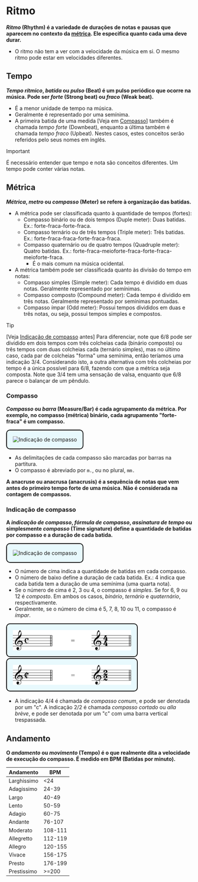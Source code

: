 # Ritmo

**_Ritmo_ (Rhythm) é a variedade de durações de notas e pausas que aparecem no contexto da [métrica](#métrica). Ele especifica quanto cada uma deve durar.**

-   O ritmo não tem a ver com a velocidade da música em si. O mesmo ritmo pode estar em velocidades diferentes.

## Tempo

**_Tempo rítmico_, _batida_ ou _pulso_ (Beat) é um pulso periódico que ocorre na música. Pode ser _forte_ (Strong beat) ou _fraco_ (Weak beat).**

-   É a menor unidade de tempo na música.
-   Geralmente é representado por uma semínima.
-   A primeira batida de uma medida [Veja em [Compasso](#compasso)] também é chamada _tempo forte_ (Downbeat), enquanto a última também é chamada _tempo fraco_ (Upbeat). Nestes casos, estes conceitos serão referidos pelo seus nomes em inglês.

> [!IMPORTANT]
> É necessário entender que tempo e nota são conceitos diferentes. Um tempo pode conter várias notas.

## Métrica

**_Métrica_, _metro_ ou _compasso_ (Meter) se refere à organização das batidas.**

-   A métrica pode ser classificada quanto à quantidade de tempos (fortes):
    -   Compasso binário ou de dois tempos (Duple meter): Duas batidas. Ex.: forte-fraca-forte-fraca.
    -   Compasso ternário ou de três tempos (Triple meter): Três batidas. Ex.: forte-fraca-fraca-forte-fraca-fraca.
    -   Compasso quaternário ou de quatro tempos (Quadruple meter): Quatro batidas. Ex.: forte-fraca-meioforte-fraca-forte-fraca-meioforte-fraca.
        -   É o mais comum na música ocidental.
-   A métrica também pode ser classificada quanto às divisão do tempo em notas:
    -   Compasso simples (Simple meter): Cada tempo é dividido em duas notas. Geralmente representado por semínimas.
    -   Compasso composto (Compound meter): Cada tempo é dividido em três notas. Geralmente representado por semínimas pontuadas.
    -   Compasso ímpar (Odd meter): Possui tempos divididos em duas e três notas, ou seja, possui tempos simples e compostos.

> [!TIP]
> [Veja [Indicação de compasso](#indicação-de-compasso) antes] Para diferenciar, note que 6/8 pode ser dividido em dois tempos com três colcheias cada (binário composto) ou três tempos com duas colcheias cada (ternário simples), mas no último caso, cada par de colcheias "forma" uma semínima, então teríamos uma indicação 3/4. Considerando isto, a outra alternativa com três colcheias por tempo é a única possível para 6/8, fazendo com que a métrica seja composta.
> Note que 3/4 tem uma sensação de valsa, enquanto que 6/8 parece o balançar de um pêndulo.

### Compasso

**_Compasso_ ou _barra_ (Measure/Bar) é cada agrupamento da métrica. Por exemplo, no compasso (métrica) binário, cada agrupamento "forte-fraca" é um compasso.**

<img src="https://upload.wikimedia.org/wikipedia/commons/4/4d/Music-bar.svg" alt="Indicação de compasso" style="width:10rem; padding: 1rem; background-color: #E8F9FD; border-radius: 10px; border: 2px black solid;
"/>

-   As delimitações de cada compasso são marcadas por barras na partitura.
-   O compasso é abreviado por `m.`, ou no plural, `mm.`

**A anacruse ou anacrusa (anacrusis) é a sequência de notas que vem antes do primeiro tempo forte de uma música. Não é considerada na contagem de compassos.**

### Indicação de compasso

**A _indicação de compasso_, _fórmula de compasso_, _assinatura de tempo_ ou simplesmente _compasso_ (Time signature) define a quantidade de batidas por compasso e a duração de cada batida.**

<img src="https://upload.wikimedia.org/wikipedia/commons/d/db/Music-timesig.svg" alt="Indicação de compasso" style="width:5rem; padding: 1rem; background-color: #E8F9FD; border-radius: 10px; border: 2px black solid;
"/>

-   O número de cima indica a quantidade de batidas em cada compasso.
-   O número de baixo define a duração de cada batida. Ex.: 4 indica que cada batida tem a duração de uma semínima (uma quarta nota).
-   Se o número de cima é 2, 3 ou 4, o compasso é _simples_. Se for 6, 9 ou 12 é _composto_. Em ambos os casos, _binário_, _ternário_ e _quaternário_, respectivamente.
-   Geralmente, se o número de cima é 5, 7, 8, 10 ou 11, o compasso é _ímpar_.

<span>
<img src="../assets/images/tempo-comum.svg" alt="Compasso comum" style="width:20rem; padding: 1rem; background-color: #E8F9FD; border-radius: 10px; border: 2px black solid;
"/>
<img src="../assets/images/alla-breve.svg" alt="Alla brève" style="width:20rem; padding: 1rem; background-color: #E8F9FD; border-radius: 10px; border: 2px black solid;
"/>
</span>

-   A indicação 4/4 é chamada de _compasso comum_, e pode ser denotada por um "c". A indicação 2/2 é chamada _compasso cortado_ ou _alla brève_, e pode ser denotada por um "c" com uma barra vertical trespassada.

## Andamento

**O _andamento_ ou _movimento_ (Tempo) é o que realmente dita a velocidade de execução do compasso. É medido em BPM (Batidas por minuto).**

<table>
	<thead>
		<tr>
			<th>Andamento</th>
			<th>BPM</th>
		</tr>
	</thead>
	<tr>
		<td>Larghissimo</td>
		<td><24</td>
	</tr>
	<tr>
		<td>Adagissimo</td>
		<td>24-39</td>
	</tr>
	<tr>
		<td>Largo</td>
		<td>40-49</td>
	</tr>
	<tr>
		<td>Lento</td>
		<td>50-59</td>
	</tr>
	<tr>
		<td>Adagio</td>
		<td>60-75</td>
	</tr>
	<tr>
		<td>Andante</td>
		<td>76-107</td>
	</tr>
	<tr>
		<td>Moderato</td>
		<td>108-111</td>
	</tr>
	<tr>
		<td>Allegretto</td>
		<td>112-119</td>
	</tr>
	<tr>
		<td>Allegro</td>
		<td>120-155</td>
	</tr>
	<tr>
		<td>Vivace</td>
		<td>156-175</td>
	</tr>
	<tr>
		<td>Presto</td>
		<td>176-199</td>
	</tr>
	<tr>
		<td>Prestissimo</td>
		<td>>=200</td>
	</tr>
</table>
